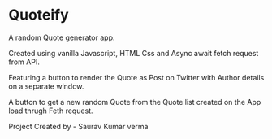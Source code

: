# Quoteify

A random Quote generator app.

Created using vanilla Javascript, HTML Css and Async await fetch request from API.

Featuring a button to render the Quote as Post on Twitter with Author details on a separate window.

A button to get a new random Quote from the Quote list created on the App load thrugh Feth request.

Project Created by - Saurav Kumar verma
